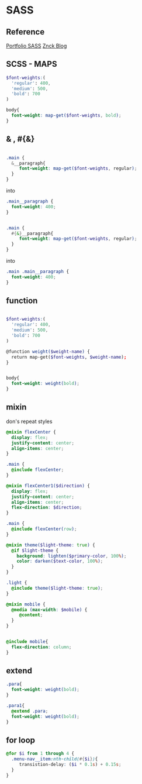 # SASS

## Reference
[Portfolio SASS](https://github.com/codeStACKr/portfolio-sass)
[Znck Blog](https://github.com/znck/znck.dev)

## SCSS - MAPS

```scss
$font-weights:(
  'regular': 400,
  'medium': 500,
  'bold': 700
)

body{
  font-weight: map-get($font-weights, bold);
}

```
## & , #{&}

```scss

.main {
  &__paragraph{
     font-weight: map-get($font-weights, regular);
  }
}

```
into

```css
.main__paragraph {
  font-weight: 400;
}
```


```scss

.main {
  #{&}__paragraph{
     font-weight: map-get($font-weights, regular);
  }
}

```
into

```css
.main .main__paragraph {
  font-weight: 400;
}
```

## function

```scss

$font-weights:(
  'regular': 400,
  'medium': 500,
  'bold': 700
)

@function weight($weight-name) {
  return map-get($font-weights, $weight-name);
}


body{
  font-weight: weight(bold);
}
```

## mixin
don's repeat styles

```scss
@mixin flexCenter {
  display: flex;
  justify-content: center;
  align-items: center;
}

.main {
  @include flexCenter;
}

```

```scss
@mixin flexCenter1($direction) {
  display: flex;
  justify-content: center;
  align-items: center;
  flex-direction: $direction;
}

.main {
  @include flexCenter(row);
}

```

```scss
@mixin theme($light-theme: true) {
  @if $light-theme {
    background: lighten($primary-color, 100%);
    color: darken($text-color, 100%);
  } 
}

.light {
  @include theme($light-theme: true);
}
```


```scss
@mixin mobile {
  @media (max-width: $mobile) {
     @content;
  }
}


@include mobile{
  flex-direction: column;
}

```

## extend

```scss
.para{
  font-weight: weight(bold);
}

.para1{
  @extend .para;
  font-weight: weight(bold);
}
```

## for loop

```scss
@for $i from 1 through 4 {
  .menu-nav__item:nth-child(#{$i}){
     transistion-delay: ($i * 0.1s) + 0.15s;
  }
}
```
